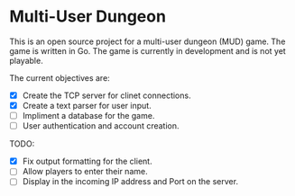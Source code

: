 # Multi-User Dungeon 

This is an open source project for a multi-user dungeon (MUD) game. The game is written in Go. The game is currently in development and is not yet playable.

The current objectives are:

- [x] Create the TCP server for clinet connections.
- [x] Create a text parser for user input.
- [ ] Impliment a database for the game.
- [ ] User authentication and account creation.

TODO:

- [x] Fix output formatting for the client.
- [ ] Allow players to enter their name.
- [ ] Display in the incoming IP address and Port on the server.